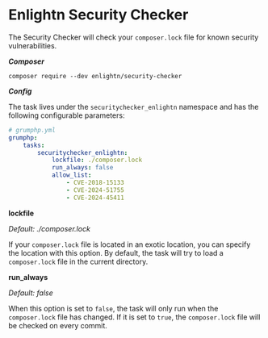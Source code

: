 # Enlightn Security Checker

The Security Checker will check your `composer.lock` file for known security vulnerabilities.

***Composer***

```
composer require --dev enlightn/security-checker
```

***Config***

The task lives under the `securitychecker_enlightn` namespace and has the following configurable parameters:

```yaml
# grumphp.yml
grumphp:
    tasks:
        securitychecker_enlightn:
            lockfile: ./composer.lock
            run_always: false
            allow_list:
                - CVE-2018-15133
                - CVE-2024-51755
                - CVE-2024-45411
```

**lockfile**

*Default: ./composer.lock*

If your `composer.lock` file is located in an exotic location, you can specify the location with this option. By default, the task will try to load a `composer.lock` file in the current directory.

**run_always**

*Default: false*

When this option is set to `false`, the task will only run when the `composer.lock` file has changed. If it is set to `true`, the `composer.lock` file will be checked on every commit.
